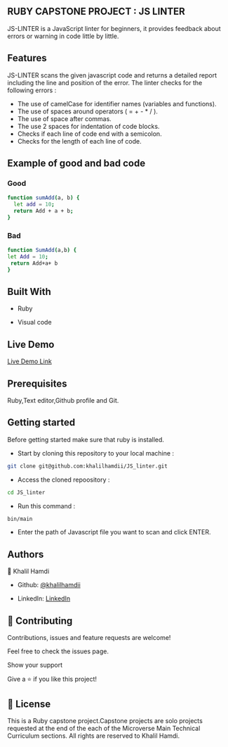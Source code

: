 ## RUBY CAPSTONE PROJECT : JS LINTER

</h1>
JS-LINTER is a JavaScript linter for beginners, it provides feedback about errors or warning in code little by little.
</h1>

## Features

JS-LINTER scans the given javascript code and returns a detailed report including the line and position of the error.
The linter checks for the following errors :

- The use of camelCase for identifier names (variables and functions).
- The use of spaces around operators ( = + - \* / ).
- The use of space after commas.
- The use 2 spaces for indentation of code blocks.
- Checks if each line of code end with a semicolon.
- Checks for the length of each line of code.

## Example of good and bad code

### Good

```bash
function sumAdd(a, b) {
  let add = 10;
  return Add + a + b;
}
```

### Bad

```bash
function SumAdd(a,b) {
let Add = 10;
 return Add+a+ b
}
```

## Built With

- Ruby

- Visual code

## Live Demo

[Live Demo Link](https://repl.it/@Sayr0s/JSlinter)

## Prerequisites

Ruby,Text editor,Github profile and Git.

## Getting started

Before getting started make sure that ruby is installed.

- Start by cloning this repository to your local machine :

```bash
git clone git@github.com:khalilhamdii/JS_linter.git
```

- Access the cloned repoository :

```bash
cd JS_linter
```

- Run this command :

```bash
bin/main
```

- Enter the path of Javascript file you want to scan and click ENTER.

## Authors

👤 Khalil Hamdi

- Github: [@khalilhamdii](https://github.com/khalilhamdii)

- LinkedIn: [LinkedIn](https://www.linkedin.com/in/khalilhamdi/)

## 🤝 Contributing

Contributions, issues and feature requests are welcome!

Feel free to check the issues page.

Show your support

Give a ⭐️ if you like this project!

## 📝 License

This is a Ruby capstone project.Capstone projects are solo projects requested at the end of the each of the Microverse Main Technical Curriculum sections.
All rights are reserved to Khalil Hamdi.
